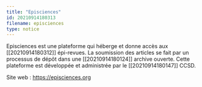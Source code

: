 ```yaml
---
title: "Episciences"
id: 20210914180313
filename: episciences
type: notice
---
```


Episciences est une plateforme qui héberge et donne accès aux [[20210914180312]] épi-revues. La soumission des articles se fait par un processus de dépôt dans une [[20210914180124]] archive ouverte. 
Cette plateforme est développée et administrée par le [[20210914180147]] CCSD.

Site web : <https://episciences.org>

